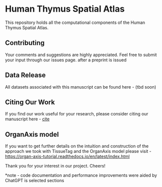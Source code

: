 
# Human Thymus Spatial Atlas

This repository holds all the computational components of the Human Thymus Spatial Atlas.

## Contributing

Your comments and suggestions are highly appreciated. Feel free to submit your input through our issues page. after a preprint is issued

## Data Release

All datasets associated with this manuscript can be found here - (tbd soon) 

## Citing Our Work

If you find our work useful for your research, please consider citing our manuscript here - [cite](https://www.nature.com/articles/s41586-024-07944-6)

## OrganAxis model 

If you want to get further details on the intuition and construction of the approach we took with TissueTag and the OrganAxis model please visit - https://organ-axis-tutorial.readthedocs.io/en/latest/index.html

Thank you for your interest in our project. Cheers!

*note - code documentation and performance improvements were aided by ChatGPT is selected sections
